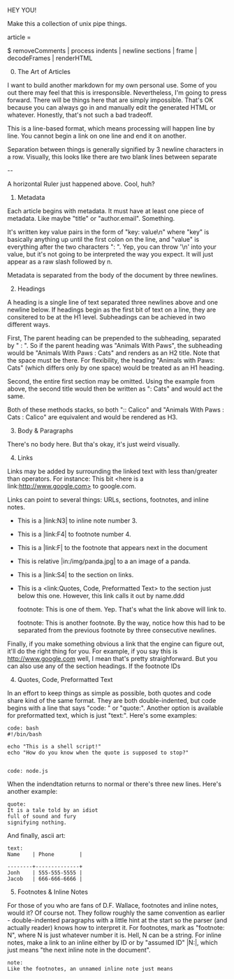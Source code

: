 HEY YOU!

Make this a collection of unix pipe things.

article =

  $ removeComments | process indents | newline sections | frame | decodeFrames | renderHTML


0. The Art of Articles

  I want to build another markdown for my own personal use. Some of you out there may feel that this is irresponsible. Nevertheless, I'm going to press forward. There will be things here that are simply impossible. That's OK because you can always go in and manually edit the generated HTML or whatever. Honestly, that's not such a bad tradeoff.

  This is a line-based format, which means processing will happen line by line. You cannot begin a link on one line and end it on another.

  Separation between things is generally signified by 3 newline characters in a row. Visually, this looks like there are two blank lines between separate

  --

  A horizontal Ruler just happened above. Cool, huh?




1. Metadata

  Each article begins with metadata. It must have at least one piece of metadata. Like maybe "title" or "author.email". Something.

  It's written key value pairs in the form of "key: value\n" where "key" is basically anything up until the first colon on the line, and "value" is everything after the two characters ": ". Yep, you can throw '\n' into your value, but it's not going to be interpreted the way you expect. It will just appear as a raw slash followed by n.

  Metadata is separated from the body of the document by three newlines.


2. Headings

  A heading is a single line of text separated three newlines above and one newline below. If headings begin as the first bit of text on a line, they are consitered to be at the H1 level. Subheadings can be achieved in two different ways.

  First, The parent heading can be prepended to the subheading, separated by " : ". So if the parent heading was "Animals With Paws", the subheading would be "Animals With Paws : Cats" and renders as an H2 title. Note that the space must be there. For flexibility, the heading "Animals with Paws: Cats" (which differs only by one space) would be treated as an H1 heading.

  Second, the entire first section may be omitted. Using the example from above, the second title would then be written as ": Cats" and would act the same.

  Both of these methods stacks, so both ":: Calico" and "Animals With Paws : Cats : Calico" are equivalent and would be rendered as H3.


3. Body & Paragraphs

  There's no body here. But tha's okay, it's just weird visually.


4. Links

  Links may be added by surrounding the linked text with less than/greater than operators. For instance: This bit <here is a link:http://www.google.com> to google.com.

  Links can point to several things: URLs, sections, footnotes, and inline notes.

  - This is a |link:N3| to inline note number 3.

  - This is a |link:F4| to footnote number 4.

  - This is a |link:F| to the footnote that appears next in the document

  - This is relative |in:/img/panda.jpg| to a an image of a panda.

  - This is a |link:S4| to the section on links.

  - This is a <link:Quotes, Code, Preformatted Text> to the section just below this one. However, this link calls it out by name.ddd

    footnote:
    This is one of them. Yep. That's what the link above will link to.

    footnote:
    This is another footnote. By the way, notice how this had to be separated from the previous footnote by three consecutive newlines.

  Finally, if you make something obvious a link that the engine can figure out, it'll do the right thing for you. For example, if you say this is <http://www.google.com> well, I mean that's pretty straighforward. But you can also use any of the section headings. If the footnote IDs


4. Quotes, Code, Preformatted Text

  In an effort to keep things as simple as possible, both quotes and code share kind of the same format. They are both double-indented, but code begins with a line that says "code: <language>"  or "quote:". Another option is available for preformatted text, which is just "text:". Here's some examples:

    code: bash
    #!/bin/bash

    echo "This is a shell script!"
    echo "How do you know when the quote is supposed to stop?"


    code: node.js

  When the indendtation returns to normal or there's three new lines. Here's another example:

    quote:
    It is a tale told by an idiot
    full of sound and fury
    signifying nothing.

  And finally, ascii art:

    text:
    Name    | Phone        |

    --------+--------------+
    Jonh    | 555-555-5555 |
    Jacob   | 666-666-6666 |


5. Footnotes & Inline Notes

  For those of you who are fans of D.F. Wallace, footnotes and inline notes, would it? Of course not. They follow roughly the same convention as earlier - double-indented paragraphs with a little hint at the start so the parser (and actually reader) knows how to interpret it. For footnotes, mark as "footnote: N", where N is just whatever number it is. Hell, N can be a string. For inline notes, make a link to an inline either by ID or by "assumed ID" |N:|, which just means "the next inline note in the document".

    note:
    Like the footnotes, an unnamed inline note just means
